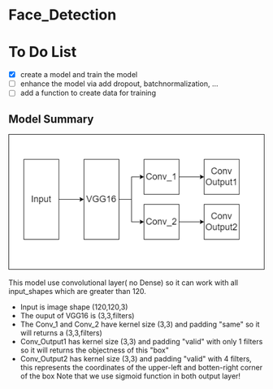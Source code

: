 # Face_Detection

# To Do List

- [x] create a model and train the model 
- [ ] enhance the model via add dropout, batchnormalization, ...
- [ ] add a function to create data for training

## Model Summary

![Alt text](pics/Model2.png?raw=true "Title")

This model use convolutional layer( no Dense) so it can work with all input_shapes which are greater than 120.

- Input is image shape (120,120,3)
- The ouput of VGG16 is (3,3,filters)
- The Conv_1 and Conv_2 have kernel size (3,3) and padding "same" so it will returns a (3,3,filters)
- Conv_Output1 has kernel size (3,3) and padding "valid" with only 1 filters so it will returns the objectness of this "box"
- Conv_Output2 has kernel size (3,3) and padding "valid" with 4 filters, this represents the coordinates of the upper-left and botten-right corner of the box
Note that we use sigmoid function in both output layer!

